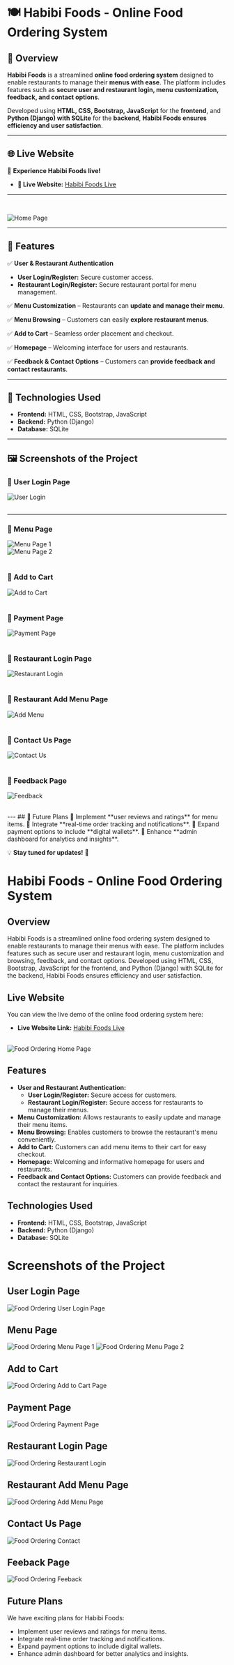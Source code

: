 # 🍽️ Habibi Foods - Online Food Ordering System

## 📌 Overview
**Habibi Foods** is a streamlined **online food ordering system** designed to enable restaurants to manage their **menus with ease**. The platform includes features such as **secure user and restaurant login, menu customization, feedback, and contact options**. 

Developed using **HTML, CSS, Bootstrap, JavaScript** for the **frontend**, and **Python (Django) with SQLite** for the **backend**, **Habibi Foods ensures efficiency and user satisfaction**.
<br>

---
## 🌐 Live Website
🚀 **Experience Habibi Foods live!**
- **🔗 Live Website:** [Habibi Foods Live](https://dipeshchadgal10.pythonanywhere.com/)

---
<br>

![Home Page](https://github.com/grishma-gedela/Online-Food-Ordering---Infosys/assets/156117966/a6782d38-f65e-406d-b18a-b702568442cb)

---

## 🎯 Features
✅ **User & Restaurant Authentication**
- **User Login/Register:** Secure customer access.
- **Restaurant Login/Register:** Secure restaurant portal for menu management.

✅ **Menu Customization** – Restaurants can **update and manage their menu**.

✅ **Menu Browsing** – Customers can easily **explore restaurant menus**.

✅ **Add to Cart** – Seamless order placement and checkout.

✅ **Homepage** – Welcoming interface for users and restaurants.

✅ **Feedback & Contact Options** – Customers can **provide feedback and contact restaurants**.

---


## 🔧 Technologies Used
- **Frontend:** HTML, CSS, Bootstrap, JavaScript  
- **Backend:** Python (Django)  
- **Database:** SQLite  

---

## 🖼️ Screenshots of the Project
### 📌 User Login Page
![User Login](https://github.com/grishma-gedela/Online-Food-Ordering---Infosys/assets/156117966/3e41ca45-f458-4a32-a044-861fcab6d8ef)
<br><br>

---
### 📌 Menu Page
![Menu Page 1](https://github.com/grishma-gedela/Online-Food-Ordering---Infosys/assets/156117966/4f298e8b-e8df-4616-9405-0d7f53647057) 
<br>
![Menu Page 2](https://github.com/grishma-gedela/Online-Food-Ordering---Infosys/assets/156117966/180ae686-993b-4f0e-9f87-395d33a8c9f5)
<br><br>

### 📌 Add to Cart
![Add to Cart](https://github.com/grishma-gedela/Online-Food-Ordering---Infosys/assets/156117966/bab54284-caeb-41c6-a163-4e69cb4734f2)
<br><br>

### 📌 Payment Page
![Payment Page](https://github.com/grishma-gedela/Online-Food-Ordering---Infosys/assets/156117966/8985f9b0-982d-4bca-b82a-fe2acf62c593)
<br><br>

### 📌 Restaurant Login Page
![Restaurant Login](https://github.com/grishma-gedela/Online-Food-Ordering---Infosys/assets/156117966/5730c67d-9e29-405b-8003-e7ec920a80c9)
<br><br>
### 📌 Restaurant Add Menu Page
![Add Menu](https://github.com/grishma-gedela/Online-Food-Ordering---Infosys/assets/156117966/cec005dc-a694-47aa-b383-a881a4434d80)
<br><br>
### 📌 Contact Us Page
![Contact Us](https://github.com/grishma-gedela/Online-Food-Ordering---Infosys/assets/156117966/1553f282-c1b9-49a0-aa41-de19c3167e42)
<br><br>
### 📌 Feedback Page
![Feedback](https://github.com/grishma-gedela/Online-Food-Ordering---Infosys/assets/156117966/53e7e9a7-872c-46ad-b2f6-1d5154d632e7)

<br>
---
## 🚀 Future Plans
🔹 Implement **user reviews and ratings** for menu items.  
🔹 Integrate **real-time order tracking and notifications**.  
🔹 Expand payment options to include **digital wallets**.  
🔹 Enhance **admin dashboard for analytics and insights**.  

💡 **Stay tuned for updates!** 🎉
































# Habibi Foods - Online Food Ordering System

## Overview
Habibi Foods is a streamlined online food ordering system designed to enable restaurants to manage their menus with ease. The platform includes features such as secure user and restaurant login, menu customization and browsing, feedback, and contact options. Developed using HTML, CSS, Bootstrap, JavaScript for the frontend, and Python (Django) with SQLite for the backend, Habibi Foods ensures efficiency and user satisfaction.

## Live Website
You can view the live demo of the online food ordering system here:
- **Live Website Link:** [Habibi Foods Live](https://dipeshchadgal10.pythonanywhere.com/) <br><br>

![Food Ordering Home Page](https://github.com/grishma-gedela/Online-Food-Ordering---Infosys/assets/156117966/a6782d38-f65e-406d-b18a-b702568442cb)

## Features
- **User and Restaurant Authentication:**
  - **User Login/Register:** Secure access for customers.
  - **Restaurant Login/Register:** Secure access for restaurants to manage their menus.
- **Menu Customization:** Allows restaurants to easily update and manage their menu items.
- **Menu Browsing:** Enables customers to browse the restaurant's menu conveniently.
- **Add to Cart:** Customers can add menu items to their cart for easy checkout.
- **Homepage:** Welcoming and informative homepage for users and restaurants.
- **Feedback and Contact Options:** Customers can provide feedback and contact the restaurant for inquiries.

## Technologies Used
- **Frontend:** HTML, CSS, Bootstrap, JavaScript
- **Backend:** Python (Django)
- **Database:** SQLite

# Screenshots of the Project


## User Login Page

![Food Ordering User Login Page](https://github.com/grishma-gedela/Online-Food-Ordering---Infosys/assets/156117966/3e41ca45-f458-4a32-a044-861fcab6d8ef)
## Menu Page
![Food Ordering Menu Page 1](https://github.com/grishma-gedela/Online-Food-Ordering---Infosys/assets/156117966/4f298e8b-e8df-4616-9405-0d7f53647057)
![Food Ordering Menu Page 2](https://github.com/grishma-gedela/Online-Food-Ordering---Infosys/assets/156117966/180ae686-993b-4f0e-9f87-395d33a8c9f5)
## Add to Cart


![Food Ordering Add to Cart Page](https://github.com/grishma-gedela/Online-Food-Ordering---Infosys/assets/156117966/bab54284-caeb-41c6-a163-4e69cb4734f2)

## Payment Page


![Food Ordering Payment Page](https://github.com/grishma-gedela/Online-Food-Ordering---Infosys/assets/156117966/8985f9b0-982d-4bca-b82a-fe2acf62c593)

## Restaurant Login Page


![Food Ordering Restaurant Login](https://github.com/grishma-gedela/Online-Food-Ordering---Infosys/assets/156117966/5730c67d-9e29-405b-8003-e7ec920a80c9)


## Restaurant Add Menu Page 

![Food Ordering Add Menu Page](https://github.com/grishma-gedela/Online-Food-Ordering---Infosys/assets/156117966/cec005dc-a694-47aa-b383-a881a4434d80)

## Contact Us Page


![Food Ordering Contact](https://github.com/grishma-gedela/Online-Food-Ordering---Infosys/assets/156117966/1553f282-c1b9-49a0-aa41-de19c3167e42)

## Feeback Page


![Food Ordering Feeback](https://github.com/grishma-gedela/Online-Food-Ordering---Infosys/assets/156117966/53e7e9a7-872c-46ad-b2f6-1d5154d632e7)


## Future Plans

We have exciting plans for Habibi Foods:
- Implement user reviews and ratings for menu items.
- Integrate real-time order tracking and notifications.
- Expand payment options to include digital wallets.
- Enhance admin dashboard for better analytics and insights.

